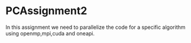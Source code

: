 # PCAssignment2
In this assignment we need to parallelize the code for a specific algorithm using openmp,mpi,cuda and oneapi.
